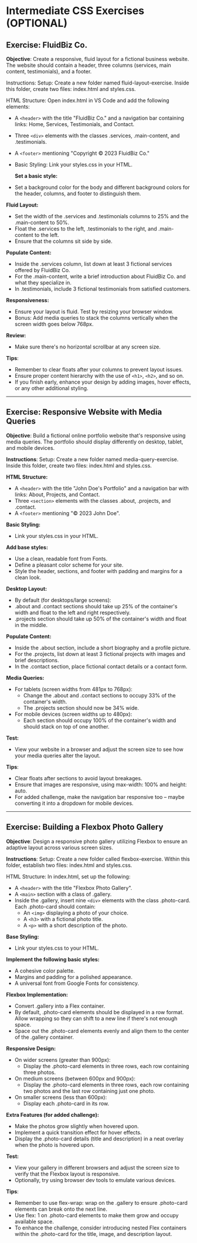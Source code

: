 # Intermediate CSS Exercises (OPTIONAL)

## Exercise: FluidBiz Co. 
**Objective**: Create a responsive, fluid layout for a fictional business website. The website should contain a header, three columns (services, main content, testimonials), and a footer.

Instructions:
Setup: Create a new folder named fluid-layout-exercise. Inside this folder, create two files: index.html and styles.css.

HTML Structure: Open index.html in VS Code and add the following elements:

- A `<header>` with the title "FluidBiz Co." and a navigation bar containing links: Home, Services, Testimonials, and Contact.
- Three `<div>` elements with the classes .services, .main-content, and .testimonials.
- A `<footer>` mentioning "Copyright © 2023 FluidBiz Co."
- Basic Styling: Link your styles.css in your HTML. 
  
  **Set a basic style:**

- Set a background color for the body and different background colors for the header, columns, and footer to distinguish them.

**Fluid Layout:**

- Set the width of the .services and .testimonials columns to 25% and the .main-content to 50%.
- Float the .services to the left, .testimonials to the right, and .main-content to the left.
- Ensure that the columns sit side by side.

**Populate Content:**

- Inside the .services column, list down at least 3 fictional services offered by FluidBiz Co.
- For the .main-content, write a brief introduction about FluidBiz Co. and what they specialize in.
- In .testimonials, include 3 fictional testimonials from satisfied customers.

**Responsiveness:**

- Ensure your layout is fluid. Test by resizing your browser window.
- Bonus: Add media queries to stack the columns vertically when the screen width goes below 768px.

**Review:**

- Make sure there's no horizontal scrollbar at any screen size.

**Tips**:
- Remember to clear floats after your columns to prevent layout issues.
- Ensure proper content hierarchy with the use of `<h1>`, `<h2>`, and so on.
- If you finish early, enhance your design by adding images, hover effects, or any other additional styling.


---

## Exercise: Responsive Website with Media Queries
**Objective**: Build a fictional online portfolio website that's responsive using media queries. The portfolio should display differently on desktop, tablet, and mobile devices.

**Instructions**:
Setup: Create a new folder named media-query-exercise. Inside this folder, create two files: index.html and styles.css.

**HTML Structure:**

- A `<header>` with the title "John Doe's Portfolio" and a navigation bar with links: About, Projects, and Contact.
- Three `<section>` elements with the classes .about, .projects, and .contact.
- A `<footer>` mentioning "© 2023 John Doe".

**Basic Styling:**

- Link your styles.css in your HTML. 

**Add base styles:**

- Use a clean, readable font from Fonts.
- Define a pleasant color scheme for your site.
- Style the header, sections, and footer with padding and margins for a clean look.

**Desktop Layout:**

- By default (for desktops/large screens):
- .about and .contact sections should take up 25% of the container's width and float to the left and right respectively.
- .projects section should take up 50% of the container's width and float in the middle.

**Populate Content:**

- Inside the .about section, include a short biography and a profile picture.
- For the .projects, list down at least 3 fictional projects with images and brief descriptions.
- In the .contact section, place fictional contact details or a contact form.

**Media Queries:**

- For tablets (screen widths from 481px to 768px):
  - Change the .about and .contact sections to occupy 33% of the container's width.
  - The .projects section should now be 34% wide.
- For mobile devices (screen widths up to 480px):
  - Each section should occupy 100% of the container's width and should stack on top of one another.

**Test:**

- View your website in a browser and adjust the screen size to see how your media queries alter the layout.

**Tips**:
- Clear floats after sections to avoid layout breakages.
- Ensure that images are responsive, using max-width: 100% and height: auto.
- For added challenge, make the navigation bar responsive too – maybe converting it into a dropdown for mobile devices.

---

## Exercise: Building a Flexbox Photo Gallery
**Objective**: Design a responsive photo gallery utilizing Flexbox to ensure an adaptive layout across various screen sizes.

**Instructions**:
Setup: Create a new folder called flexbox-exercise. Within this folder, establish two files: index.html and styles.css.

HTML Structure: 
In index.html, set up the following:

- A `<header>` with the title "Flexbox Photo Gallery".
- A `<main>` section with a class of .gallery.
- Inside the .gallery, insert nine `<div>` elements with the class .photo-card. Each .photo-card should contain:
  - An `<img>` displaying a photo of your choice.
  - A `<h3>` with a fictional photo title.
  - A `<p>` with a short description of the photo.

**Base Styling:**
 - Link your styles.css to your HTML. 

**Implement the following basic styles:**

- A cohesive color palette.
- Margins and padding for a polished appearance.
- A universal font from Google Fonts for consistency.
  
**Flexbox Implementation:**

- Convert .gallery into a Flex container.
- By default, .photo-card elements should be displayed in a row format. Allow wrapping so they can shift to a new line if there's not enough space.
- Space out the .photo-card elements evenly and align them to the center of the .gallery container.

**Responsive Design:**

- On wider screens (greater than 900px): 
  - Display the .photo-card elements in three rows, each row containing three photos.
- On medium screens (between 600px and 900px):
  -  Display the .photo-card elements in three rows, each row containing two photos and the last row containing just one photo.
- On smaller screens (less than 600px): 
  - Display each .photo-card in its row.

**Extra Features (for added challenge):**

- Make the photos grow slightly when hovered upon.
- Implement a quick transition effect for hover effects.
- Display the .photo-card details (title and description) in a neat overlay when the photo is hovered upon.

**Test:**

- View your gallery in different browsers and adjust the screen size to verify that the Flexbox layout is responsive.
- Optionally, try using browser dev tools to emulate various devices.

**Tips**:
- Remember to use flex-wrap: wrap on the .gallery to ensure .photo-card elements can break onto the next line.
- Use flex: 1 on .photo-card elements to make them grow and occupy available space.
- To enhance the challenge, consider introducing nested Flex containers within the .photo-card for the title, image, and description layout.